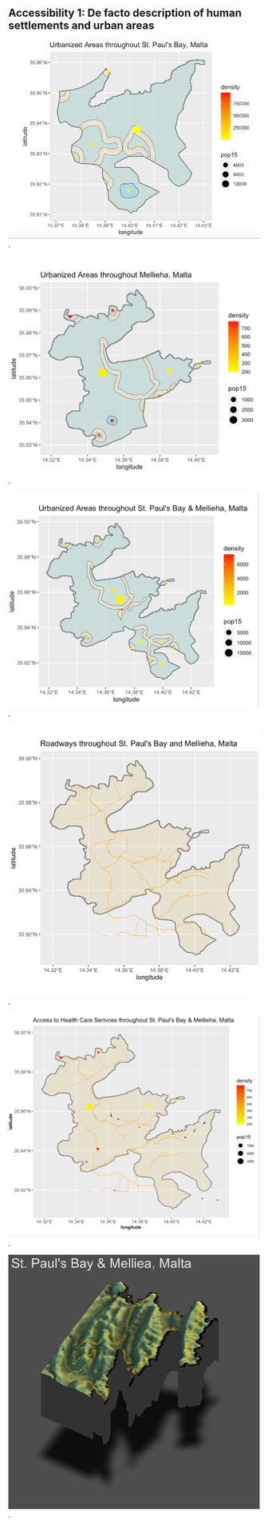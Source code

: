 
## Accessibility 1: De facto description of human settlements and urban areas


![](p5.png)   .  



![](urbanizedma.png).  


![](urbanizedboth.png).  



![](roads.png).  


![](healthcare.png).  



![](finald.png).  



